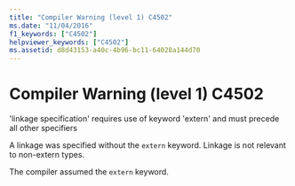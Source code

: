 ```yaml
---
title: "Compiler Warning (level 1) C4502"
ms.date: "11/04/2016"
f1_keywords: ["C4502"]
helpviewer_keywords: ["C4502"]
ms.assetid: d8d43153-a40c-4b96-bc11-64028a144d70
---
```

# Compiler Warning (level 1) C4502

'linkage specification' requires use of keyword 'extern' and must precede all other specifiers

A linkage was specified without the `extern` keyword. Linkage is not relevant to non-extern types.

The compiler assumed the `extern` keyword.